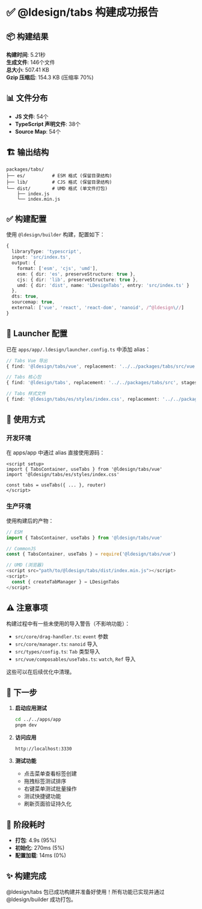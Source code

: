 # ✅ @ldesign/tabs 构建成功报告

## 📦 构建结果

**构建时间**: 5.21秒  
**生成文件**: 146个文件  
**总大小**: 507.41 KB  
**Gzip 压缩后**: 154.3 KB (压缩率 70%)  

## 📊 文件分布

- **JS 文件**: 54个
- **TypeScript 声明文件**: 38个
- **Source Map**: 54个

## 🏗️ 输出结构

```
packages/tabs/
├── es/          # ESM 格式 (保留目录结构)
├── lib/         # CJS 格式 (保留目录结构)
└── dist/        # UMD 格式 (单文件打包)
    ├── index.js
    └── index.min.js
```

## ✅ 构建配置

使用 `@ldesign/builder` 构建，配置如下：

```typescript
{
  libraryType: 'typescript',
  input: 'src/index.ts',
  output: {
    format: ['esm', 'cjs', 'umd'],
    esm: { dir: 'es', preserveStructure: true },
    cjs: { dir: 'lib', preserveStructure: true },
    umd: { dir: 'dist', name: 'LDesignTabs', entry: 'src/index.ts' }
  },
  dts: true,
  sourcemap: true,
  external: ['vue', 'react', 'react-dom', 'nanoid', /^@ldesign\//]
}
```

## 🔧 Launcher 配置

已在 `apps/app/.ldesign/launcher.config.ts` 中添加 alias：

```typescript
// Tabs Vue 导出
{ find: '@ldesign/tabs/vue', replacement: '../../packages/tabs/src/vue', stages: ['dev'] },

// Tabs 核心包
{ find: '@ldesign/tabs', replacement: '../../packages/tabs/src', stages: ['dev'] },

// Tabs 样式文件
{ find: '@ldesign/tabs/es/styles/index.css', replacement: '../../packages/tabs/src/styles/index.css', stages: ['dev', 'build'] },
```

## 🎯 使用方式

### 开发环境

在 apps/app 中通过 alias 直接使用源码：

```vue
<script setup>
import { TabsContainer, useTabs } from '@ldesign/tabs/vue'
import '@ldesign/tabs/es/styles/index.css'

const tabs = useTabs({ ... }, router)
</script>
```

### 生产环境

使用构建后的产物：

```javascript
// ESM
import { TabsContainer, useTabs } from '@ldesign/tabs/vue'

// CommonJS
const { TabsContainer, useTabs } = require('@ldesign/tabs/vue')

// UMD (浏览器)
<script src="path/to/@ldesign/tabs/dist/index.min.js"></script>
<script>
  const { createTabManager } = LDesignTabs
</script>
```

## ⚠️ 注意事项

构建过程中有一些未使用的导入警告（不影响功能）：

- `src/core/drag-handler.ts`: `event` 参数
- `src/core/manager.ts`: `nanoid` 导入
- `src/types/config.ts`: `Tab` 类型导入
- `src/vue/composables/useTabs.ts`: `watch`, `Ref` 导入

这些可以在后续优化中清理。

## 🚀 下一步

1. **启动应用测试**
   ```bash
   cd ../../apps/app
   pnpm dev
   ```

2. **访问应用**
   ```
   http://localhost:3330
   ```

3. **测试功能**
   - 点击菜单查看标签创建
   - 拖拽标签测试排序
   - 右键菜单测试批量操作
   - 测试快捷键功能
   - 刷新页面验证持久化

## 📝 阶段耗时

- **打包**: 4.9s (95%)
- **初始化**: 270ms (5%)
- **配置加载**: 14ms (0%)

## ✨ 构建完成

@ldesign/tabs 包已成功构建并准备好使用！所有功能已实现并通过 @ldesign/builder 成功打包。







